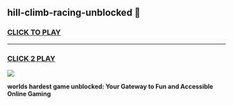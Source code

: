 
## hill-climb-racing-unblocked 👋
<h3>
<a href="https://premium.freeplayer.one?title=hill-climb-racing-unblocked&ref=14F">CLICK TO PLAY</a></h3>
<hr>

<h3>
<a href="https://premium.freeplayer.one?title=hill-climb-racing-unblocked&ref=14F">CLICK 2 PLAY</a>
  
</h3>

<a href="https://premium.freeplayer.one?title=hill-climb-racing-unblocked&ref=12F/"><img src="https://clearcache.store/games.png"></a>


**worlds hardest game unblocked: Your Gateway to Fun and Accessible Online Gaming**

